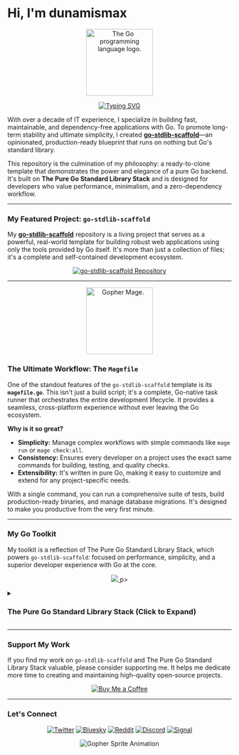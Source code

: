 # Hi, I'm dunamismax

<p align="center">
  <img src="https://upload.wikimedia.org/wikipedia/commons/thumb/0/05/Go_Logo_Blue.svg/1920px-Go_Logo_Blue.svg.png" alt="The Go programming language logo." width="150"/>
</p>

<p align="center">
  <a href="https://github.com/dunamismax/go-stdlib-scaffold">
    <img src="https://readme-typing-svg.demolab.com?font=Fira+Code&size=24&pause=1000&color=00ADD8&center=true&vCenter=true&width=800&lines=IT+Director+%7C+Go+Developer;Creator+of+go-stdlib-scaffold;A+Dependency-Free+Go+Blueprint;Go+%2B+net/http+%2B+database/sql;Clone%2C+Configure%2C+and+Deploy!" alt="Typing SVG" />
  </a>
</p>

With over a decade of IT experience, I specialize in building fast, maintainable, and dependency-free applications with Go. To promote long-term stability and ultimate simplicity, I created **[go-stdlib-scaffold](https://github.com/dunamismax/go-stdlib-scaffold)**—an opinionated, production-ready blueprint that runs on nothing but Go's standard library.

This repository is the culmination of my philosophy: a ready-to-clone template that demonstrates the power and elegance of a pure Go backend. It's built on **The Pure Go Standard Library Stack** and is designed for developers who value performance, minimalism, and a zero-dependency workflow.

---

### My Featured Project: `go-stdlib-scaffold`

My **[go-stdlib-scaffold](https://github.com/dunamismax/go-stdlib-scaffold)** repository is a living project that serves as a powerful, real-world template for building robust web applications using only the tools provided by Go itself. It's more than just a collection of files; it's a complete and self-contained development ecosystem.

<p align="center">
  <a href="https://github.com/dunamismax/go-stdlib-scaffold">
    <img src="https://github-readme-stats.vercel.app/api/pin/?username=dunamismax&repo=go-stdlib-scaffold&theme=dracula&show_owner=true" alt="go-stdlib-scaffold Repository" />
  </a>
</p>

---

<p align="center">
  <img src="https://user-images.githubusercontent.com/3185864/32058716-5ee9b512-ba38-11e7-978a-287eb2a62743.png" alt="Gopher Mage." width="150"/>
</p>

### The Ultimate Workflow: The `Magefile`

One of the standout features of the `go-stdlib-scaffold` template is its **`magefile.go`**. This isn't just a build script; it's a complete, Go-native task runner that orchestrates the entire development lifecycle. It provides a seamless, cross-platform experience without ever leaving the Go ecosystem.

**Why is it so great?**

- **Simplicity:** Manage complex workflows with simple commands like `mage run` or `mage check:all`.
- **Consistency:** Ensures every developer on a project uses the exact same commands for building, testing, and quality checks.
- **Extensibility:** It's written in pure Go, making it easy to customize and extend for any project-specific needs.

With a single command, you can run a comprehensive suite of tests, build production-ready binaries, and manage database migrations. It's designed to make you productive from the very first minute.

---

### My Go Toolkit

My toolkit is a reflection of The Pure Go Standard Library Stack, which powers `go-stdlib-scaffold`: focused on performance, simplicity, and a superior developer experience with Go at the core.

<p align="center">
  <a href="https://skillicons.dev">
    <img src="https://skillicons.dev/icons?i=go,sqlite,linux,ubuntu" />
  </a>
p>

<details>
<summary><h3>The Pure Go Standard Library Stack (Click to Expand)</h3></summary>

This stack represents a minimalist, robust architecture for building secure and maintainable web applications. It is composed entirely of a Go backend that leverages the standard library, removing all external dependencies for routing, validation, and data access. The stack prioritizes ultimate simplicity, zero-dependency deployment, and long-term stability by relying exclusively on Go's native capabilities. The frontend is reduced to plain HTML and CSS, with no JavaScript.

---

### **Frontend**

The frontend architecture is intentionally simplified to its core components, delivering a fast, accessible, and extremely maintainable user experience by avoiding all client-side scripting and build tools.

- [**Go `html/template`**](https://pkg.go.dev/html/template)
  - **Role:** Secure HTML Templating.
  - **Description:** Go's standard library for server-side HTML rendering. It provides automatic, context-aware escaping to prevent Cross-Site Scripting (XSS), making it a secure foundation for web interfaces.
- [**Plain CSS**](https://developer.mozilla.org/en-US/docs/Web/CSS)
  - **Role:** Styling.
  - **Description:** A standard, handwritten CSS file served as a static asset. This approach removes the need for pre-processors or build steps, maximizing simplicity and performance.

---

### **Backend**

A lean, performant, and maintainable backend service architected using only the Go standard library for maximum stability and minimal external dependencies.

- [**Go**](https://go.dev/doc/)
  - **Role:** Backend Language.
  - **Description:** A statically typed, compiled language known for performance, concurrency, and simplicity. It compiles to a single, dependency-free binary, streamlining deployment.
- [**`net/http`**](https://pkg.go.dev/net/http)
  - **Role:** Web Server & Routing.
  - **Description:** The standard library's package for all HTTP-related tasks. As of Go 1.22, it includes an enhanced request router that supports method-based routing and wildcards, removing the need for third-party frameworks.
- [**Custom Validation Functions**](https://www.alexedwards.net/blog/validation-snippets-for-go)
  - **Role:** Data Validation.
  - **Description:** Data validation is handled by simple, explicit Go functions. This approach keeps validation logic clear, type-safe, and tightly integrated with the application's domain.
- [**`os`**](https://pkg.go.dev/os)
  - **Role:** Environment Variable Loading.
  - **Description:** Configuration is loaded from environment variables using the standard `os.Getenv` function, adhering to twelve-factor app principles without external libraries.

---

### **Database & Caching**

A zero-dependency, in-process data layer that maximizes simplicity and speed by using Go's native database interface and basic concurrency primitives.

- [**SQLite**](https://www.sqlite.org/docs.html)
  - **Role:** Embedded Relational Database.
  - **Description:** A self-contained, serverless SQL database engine that runs in-process, eliminating operational overhead and making it ideal for a wide range of production workloads.
- [**`database/sql`**](https://pkg.go.dev/database/sql)
  - **Role:** SQL Database Interface.
  - **Description:** The standard library’s lean interface for SQL databases. It provides direct control over database operations via raw SQL queries, avoiding the overhead of an ORM.
- [**SQL/Go Migration Scripts**](https://amacneil.github.io/dbmate/2022/01/21/go-database-migrations-without-orm.html)
  - **Role:** Database Schema Migrations.
  - **Description:** Migrations are managed with numbered SQL files or simple Go programs using `database/sql`. This method avoids external tooling and keeps schema management transparent.
- [**`sync`**](https://pkg.go.dev/sync)
  - **Role:** In-Process Caching.
  - **Description:** High-performance, in-process caching is achieved with a standard Go map and a `sync.RWMutex`, providing a fast, concurrent-safe solution without external dependencies.

---

### **Testing**

A robust testing suite that relies exclusively on Go's powerful, built-in testing framework to ensure code quality and correctness.

- [**`testing`**](https://pkg.go.dev/testing)
  - **Role:** Core Testing Framework.
  - **Description:** The built-in package for unit, integration, and benchmark tests. Assertions use simple `if` statements with `t.Errorf`, keeping tests clear and dependency-free.

---

### **CLI, Development & Deployment**

A minimalist toolchain using built-in Go commands and standard, universally available tools for a smooth developer workflow.

- [**`flag`**](https://pkg.go.dev/flag)
  - **Role:** Command-Line Interface.
  - **Description:** The standard library's package for parsing command-line options. It is sufficient for building CLIs for most applications without third-party dependencies.
- [**Mage / Magefile**](https://magefile.org/)
  - **Role:** Task Runner / Build System.
  - **Description:** A build tool that uses plain Go functions as runnable, Makefile-like targets. By replacing shell scripts with Go code, a `Magefile` creates a cross-platform, easy-to-maintain build system for development tasks.
- [**Simple Shell Scripts**](https://dev.to/ignatk/go-live-reloading-with-a-shell-script-2305)
  - **Role:** Live Reloading.
  - **Description:** During development, a simple shell script can watch for file changes, automatically recompiling and restarting the server for a rapid feedback loop.

---

### **CI/CD**

A fully automated pipeline using standard Go tools to build, test, and deploy the application, ensuring consistency and quality.

- [**GitHub Actions**](https://docs.github.com/en/actions)
  - **Role:** Automated CI/CD Platform.
  - **Description:** A CI/CD workflow defined in the project repository automates the entire lifecycle. The pipeline performs:
    - **Linting & Formatting:** Runs [**`gofmt`**](https://pkg.go.dev/cmd/gofmt) and [**`go vet`**](https://pkg.go.dev/cmd/vet) to enforce code style and identify issues.
    - **Testing:** Executes the test suite with the standard `go test` command.
    - **Vulnerability Scanning:** Runs [**`govulncheck`**](https://go.dev/blog/vuln) to scan for security vulnerabilities.
    - **Build:** Compiles the application into a single binary using `go build`.
- [**`go build` Scripts (via Magefile)**](https://www.digitalocean.com/community/tutorials/how-to-build-go-executables-for-multiple-platforms-on-ubuntu-20-04)
  - **Role:** Release Automation.
  - **Description:** A simple script using `go build` with different `GOOS` and `GOARCH` environment variables automates cross-compilation for various platforms without external tools. (Orchestrated and run via the Magefile).

</details>

---

### Support My Work

If you find my work on `go-stdlib-scaffold` and The Pure Go Standard Library Stack valuable, please consider supporting me. It helps me dedicate more time to creating and maintaining high-quality open-source projects.

<p align="center">
  <a href="https://coff.ee/dunamismax" target="_blank">
    <img src="https://raw.githubusercontent.com/egonelbre/gophers/master/.thumb/animation/buy-morning-coffee-3x.gif" alt="Buy Me a Coffee" />
  </a>
</p>

---

### Let's Connect

<p align="center">
  <a href="https://twitter.com/dunamismax" target="_blank"><img src="https://img.shields.io/badge/Twitter-%231DA1F2.svg?&style=for-the-badge&logo=twitter&logoColor=white" alt="Twitter"></a>
  <a href="https://bsky.app/profile/dunamismax.bsky.social" target="_blank"><img src="https://img.shields.io/badge/Bluesky-blue?style=for-the-badge&logo=bluesky&logoColor=white" alt="Bluesky"></a>
  <a href="https://reddit.com/user/dunamismax" target="_blank"><img src="https://img.shields.io/badge/Reddit-%23FF4500.svg?&style=for-the-badge&logo=reddit&logoColor=white" alt="Reddit"></a>
  <a href="https://discord.com/users/dunamismax" target="_blank"><img src="https://img.shields.io/badge/Discord-dunamismax-7289DA.svg?style=for-the-badge&logo=discord&logoColor=white" alt="Discord"></a>
  <a href="https://signal.me/#p/+dunamismax.66" target="_blank"><img src="https://img.shields.io/badge/Signal-dunamismax.66-3A76F0.svg?style=for-the-badge&logo=signal&logoColor=white" alt="Signal"></a>
</p>

<p align="center">
    <img src="https://raw.githubusercontent.com/egonelbre/gophers/refs/heads/master/.thumb/animation/2bit-sprite/demo.gif" alt="Gopher Sprite Animation" />
</p>
